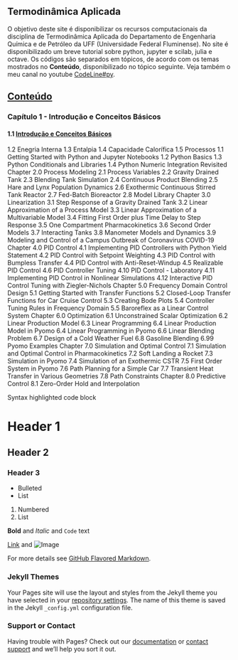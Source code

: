 ## Termodinâmica Aplicada

O objetivo deste site é disponibilizar os recursos computacionais da disciplina de Termodinâmica Aplicada do Departamento de Engenharia Química e de Petróleo da UFF (Universidade Federal Fluminense). No site é disponibilizado um breve tutorial sobre python, jupyter e scilab, julia e octave. Os códigos são separados em tópicos, de acordo com os temas mostrados no **Conteúdo**, disponibilizado no tópico seguinte. Veja também o meu canal no youtube 
[CodeLine#py](https://neoeq.github.io/Termodinamica/).

## [Conteúdo](https://nbviewer.jupyter.org/github/NEOEQ/Termodinamica/blob/main/Cópia_de_Gravity_Drained_Tank.ipynb)

### Capítulo 1 - Introdução e Conceitos Básicos #
#### 1.1 [Introdução e Conceitos Básicos]( https://nbviewer.jupyter.org/github/NEOEQ/Termodinamica/blob/docs/01.01-Getting-Started-with-Python-and-Jupyter-Notebooks.html) ####
1.2 Enegria Interna
1.3 Entalpia
1.4 Capacidade Calorífica
1.5 Processos 
1.1 Getting Started with Python and Jupyter Notebooks
1.2 Python Basics
1.3 Python Conditionals and Libraries
1.4 Python Numeric Integration Revisited
Chapter 2.0 Process Modeling
2.1 Process Variables
2.2 Gravity Drained Tank
2.3 Blending Tank Simulation
2.4 Continuous Product Blending
2.5 Hare and Lynx Population Dynamics
2.6 Exothermic Continuous Stirred Tank Reactor
2.7 Fed-Batch Bioreactor
2.8 Model Library
Chapter 3.0 Linearization
3.1 Step Response of a Gravity Drained Tank
3.2 Linear Approximation of a Process Model
3.3 Linear Approximation of a Multivariable Model
3.4 Fitting First Order plus Time Delay to Step Response
3.5 One Compartment Pharmacokinetics
3.6 Second Order Models
3.7 Interacting Tanks
3.8 Manometer Models and Dynamics
3.9 Modeling and Control of a Campus Outbreak of Coronavirus COVID-19
Chapter 4.0 PID Control
4.1 Implementing PID Controllers with Python Yield Statement
4.2 PID Control with Setpoint Weighting
4.3 PID Control with Bumpless Transfer
4.4 PID Control with Anti-Reset-Windup
4.5 Realizable PID Control
4.6 PID Controller Tuning
4.10 PID Control - Laboratory
4.11 Implementing PID Control in Nonlinear Simulations
4.12 Interactive PID Control Tuning with Ziegler-Nichols
Chapter 5.0 Frequency Domain Control Design
5.1 Getting Started with Transfer Functions
5.2 Closed-Loop Transfer Functions for Car Cruise Control
5.3 Creating Bode Plots
5.4 Controller Tuning Rules in Frequency Domain
5.5 Baroreflex as a Linear Control System
Chapter 6.0 Optimization
6.1 Unconstrained Scalar Optimization
6.2 Linear Production Model
6.3 Linear Programming
6.4 Linear Production Model in Pyomo
6.4 Linear Programming in Pyomo
6.6 Linear Blending Problem
6.7 Design of a Cold Weather Fuel
6.8 Gasoline Blending
6.99 Pyomo Examples
Chapter 7.0 Simulation and Optimal Control
7.1 Simulation and Optimal Control in Pharmacokinetics
7.2 Soft Landing a Rocket
7.3 Simulation in Pyomo
7.4 Simulation of an Exothermic CSTR
7.5 First Order System in Pyomo
7.6 Path Planning for a Simple Car
7.7 Transient Heat Transfer in Various Geometries
7.8 Path Constraints
Chapter 8.0 Predictive Control
8.1 Zero-Order Hold and Interpolation

Syntax highlighted code block

# Header 1
## Header 2
### Header 3

- Bulleted
- List

1. Numbered
2. List

**Bold** and _Italic_ and `Code` text

[Link](url) and ![Image](src)


For more details see [GitHub Flavored Markdown](https://guides.github.com/features/mastering-markdown/).

### Jekyll Themes

Your Pages site will use the layout and styles from the Jekyll theme you have selected in your [repository settings](https://github.com/NEOEQ/Termodinamica/settings). The name of this theme is saved in the Jekyll `_config.yml` configuration file.

### Support or Contact

Having trouble with Pages? Check out our [documentation](https://docs.github.com/categories/github-pages-basics/) or [contact support](https://support.github.com/contact) and we’ll help you sort it out.
